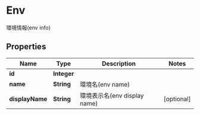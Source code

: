 

# Env

環境情報(env info)

## Properties

| Name | Type | Description | Notes |
|------------ | ------------- | ------------- | -------------|
|**id** | **Integer** |  |  |
|**name** | **String** | 環境名(env name) |  |
|**displayName** | **String** | 環境表示名(env display name) |  [optional] |



